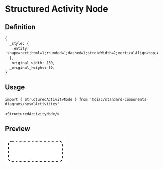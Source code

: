# Structured Activity Node

## Definition

```
{
  _style: { 
    entity: 'shape=rect;html=1;rounded=1;dashed=1;strokeWidth=2;verticalAlign=top;whiteSpace=wrap;align=center;',
  },
  _original_width: 160,
  _original_height: 60,
}
```

## Usage

```
import { StructuredActivityNode } from '@diac/standard-components-diagrams/sysmlActivities'

<StructuredActivityNode/>
```

## Preview

<img src="./structured-activity-node.png" width="200"/>
